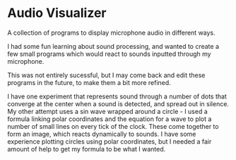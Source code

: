 # Audio Visualizer

A collection of programs to display microphone audio in different ways.

I had some fun learning about sound processing, and wanted to create a few small programs which would react to sounds inputted through my microphone.

This was not entirely sucessful, but I may come back and edit these programs in the future, to make them a bit more refined.

I have one experiment that represents sound through a number of dots that converge at the center when a sound is detected, and spread out in silence. My other attempt uses a sin wave wrapped around a circle -
I used a formula linking polar coordinates and the equation for a wave to plot a number of small lines on every tick of the clock. These come together to form an image, which reacts dynamically to sounds.
I have some experience plotting circles using polar coordinates, but I needed a fair amount of help to get my formula to be what I wanted.
